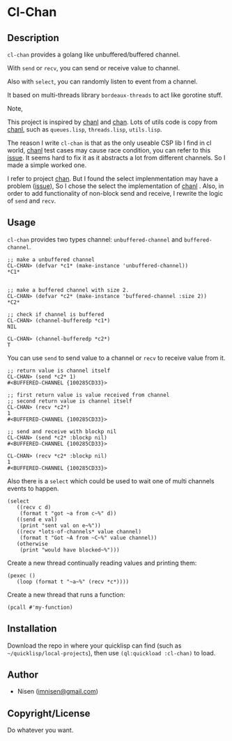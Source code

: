 

# Cl-Chan


## Description

`cl-chan` provides a golang like unbuffered/buffered channel.

With `send` or `recv`, you can send or receive value to channel.

Also with `select`, you can randomly listen to event from a channel.

It based on multi-threads library `bordeaux-threads` to act like gorotine stuff.

Note, 

This project is inspired by [chanl](https://github.com/zkat/chanl) and [chan](https://github.com/tylertreat/chan). Lots of utils code is copy from  [chanl](https://github.com/zkat/chanl), such as `queues.lisp`, `threads.lisp`, `utils.lisp`.

The reason I write `cl-chan` is that as the only useable CSP lib I find in cl world,  [chanl](https://github.com/zkat/chanl) test cases may cause race condition, you can refer to this [issue](https://github.com/zkat/chanl/issues/13). 
It seems hard to fix it as it abstracts a lot from different channels. So I made a simple worked one.

I refer to project [chan](https://github.com/tylertreat/chan). But I found the select implenmentation may have a problem ([issue](https://github.com/tylertreat/chan/issues/26)), So I chose the select the implementation of [chanl](https://github.com/zkat/chanl) .
Also, in order to add functionality of non-block send and receive, I rewrite the logic of `send` and `recv`.


## Usage

`cl-chan` provides two types channel: `unbuffered-channel` and `buffered-channel`. 

    ;; make a unbuffered channel
    CL-CHAN> (defvar *c1* (make-instance 'unbuffered-channel))
    *C1*
    
    
    ;; make a buffered channel with size 2.
    CL-CHAN> (defvar *c2* (make-instance 'buffered-channel :size 2))
    *C2*
    
    ;; check if channel is buffered
    CL-CHAN> (channel-bufferedp *c1*)
    NIL
    
    CL-CHAN> (channel-bufferedp *c2*)
    T

You can use `send` to send value to a channel or `recv` to receive value from it.

    ;; return value is channel itself
    CL-CHAN> (send *c2* 1)
    #<BUFFERED-CHANNEL {100285CD33}>
    
    ;; first return value is value received from channel
    ;; second return value is channel itself
    CL-CHAN> (recv *c2*)
    1
    #<BUFFERED-CHANNEL {100285CD33}>
    
    ;; send and receive with blockp nil
    CL-CHAN> (send *c2* :blockp nil)
    #<BUFFERED-CHANNEL {100285CD33}>
    
    CL-CHAN> (recv *c2* :blockp nil)
    1
    #<BUFFERED-CHANNEL {100285CD33}>

Also there is a `select` which could be used to wait one of multi channels events to happen.

    
    (select
       ((recv c d)
        (format t "got ~a from c~%" d))
       ((send e val)
        (print "sent val on e~%"))
       ((recv *lots-of-channels* value channel)
        (format t "Got ~A from ~C~%" value channel))
       (otherwise
        (print "would have blocked~%")))

Create a new thread continually reading values and printing them:

    (pexec ()
       (loop (format t "~a~%" (recv *c*))))

Create a new thread that runs a function:

    (pcall #'my-function)


## Installation

Download the repo in where your quicklisp can find (such as `~/quicklisp/local-projects`), then use `(ql:quickload :cl-chan)` to load.


## Author

-   Nisen (imnisen@gmail.com)


## Copyright/License

Do whatever you want.

